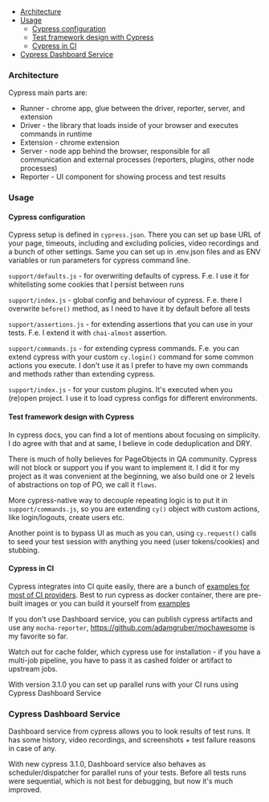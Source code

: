 - [Architecture](#architecture)
- [Usage](#usage)
    - [Cypress configuration](#cypress-configuration)
    - [Test framework design with Cypress](#test-framework-design-with-cypress)
    - [Cypress in CI](#cypress-in-ci)
- [Cypress Dashboard Service](#cypress-dashboard-service)

### Architecture

Cypress main parts are:
- Runner - chrome app, glue between the driver, reporter, server, and extension 
- Driver - the library that loads inside of your browser and executes commands in runtime
- Extension - chrome extension
- Server - node app behind the browser, responsible for all communication and external processes (reporters, plugins, other node processes)
- Reporter - UI component for showing process and test results

### Usage

#### Cypress configuration
Cypress setup is defined in `cypress.json`. There you can set up base URL of your page, timeouts, including and excluding policies, video recordings and a bunch of other settings. Same you can set up in .env.json files and as ENV variables or run parameters for cypress command line.

`support/defaults.js` - for overwriting defaults of cypress. F.e. I use it for whitelisting some cookies that I persist between runs

`support/index.js` - global config and behaviour of cypress. F.e. there I overwrite `before()` method, as I need to have it by default before all tests

`support/assertions.js`  - for extending assertions that you can use in your tests. F.e. I extend it with `chai-almost` assertion.

`support/commands.js` - for extending cypress commands. F.e. you can extend cypress with your custom `cy.login()` command for some common actions you execute. I don't use it as I prefer to have my own commands and methods rather than extending cypress. 

`support/index.js` - for your custom plugins. It's executed when you (re)open project. I use it to load cypress configs for different environments.

#### Test framework design with Cypress

In cypress docs, you can find a lot of mentions about focusing on simplicity. I do agree with that and at same, I believe in code deduplication and DRY.

There is much of holly believes for PageObjects in QA community. Cypress will not block or support you if you want to implement it. I did it for my project as it was convenient at the beginning, we also build one or 2 levels of abstractions on top of PO, we call it `flows`.

More cypress-native way to decouple repeating logic is to put it in `support/commands.js`, so you are extending `cy()` object with custom actions, like login/logouts, create users etc.

Another point is to bypass UI as much as you can, using `cy.request()` calls to seed your test session with anything you need (user tokens/cookies) and stubbing.

#### Cypress in CI

Cypress integrates into CI quite easily, there are a bunch of [examples for most of CI providers](https://docs.cypress.io/guides/guides/continuous-integration.html#What-is-supported). 
Best to run cypress as docker container, there are pre-built images or you can build it yourself from [examples](https://github.com/cypress-io/cypress-docker-images)

If you don't use Dashboard service, you can publish cypress artifacts and use any `mocha-reporter`, https://github.com/adamgruber/mochawesome is my favorite so far.

Watch out for cache folder, which cypress use for installation -  if you have a multi-job pipeline, you have to pass it as cashed folder or artifact to upstream jobs.

With version 3.1.0 you can set up parallel runs with your CI runs using Cypress Dashboard Service


### Cypress Dashboard Service
Dashboard service from cypress allows you to look results of test runs. It has some history, video recordings, and screenshots + test failure reasons in case of any. 

With new cypress 3.1.0, Dashboard service also behaves as scheduler/dispatcher for parallel runs of your tests. Before all tests runs were sequential, which is not best for debugging, but now it's much improved.